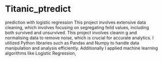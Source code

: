 # Titanic_ptredict
prediction with logistic regression
This project involves extensive data cleaning, which involves focusing on segregating feild values, including both survived and unsurvived.
This project involves cleanin g and normalising data to remove noise, which is crucial for accurate analytics.
I utilized Python libraries such as Pandas and Numpy to handle data manipulation and analysis efficiently.
Additionally I applied machine learning algorithms like Logistic Regression,  
